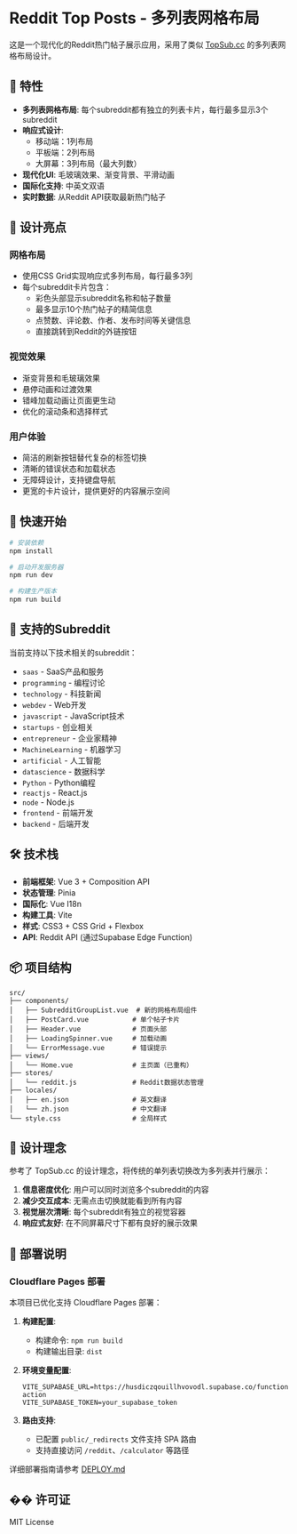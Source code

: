 # Reddit Top Posts - 多列表网格布局

这是一个现代化的Reddit热门帖子展示应用，采用了类似 [TopSub.cc](https://topsub.cc/) 的多列表网格布局设计。

## 🌟 特性

- **多列表网格布局**: 每个subreddit都有独立的列表卡片，每行最多显示3个subreddit
- **响应式设计**: 
  - 移动端：1列布局
  - 平板端：2列布局  
  - 大屏幕：3列布局（最大列数）
- **现代化UI**: 毛玻璃效果、渐变背景、平滑动画
- **国际化支持**: 中英文双语
- **实时数据**: 从Reddit API获取最新热门帖子

## 🎨 设计亮点

### 网格布局
- 使用CSS Grid实现响应式多列布局，每行最多3列
- 每个subreddit卡片包含：
  - 彩色头部显示subreddit名称和帖子数量
  - 最多显示10个热门帖子的精简信息
  - 点赞数、评论数、作者、发布时间等关键信息
  - 直接跳转到Reddit的外链按钮

### 视觉效果
- 渐变背景和毛玻璃效果
- 悬停动画和过渡效果
- 错峰加载动画让页面更生动
- 优化的滚动条和选择样式

### 用户体验
- 简洁的刷新按钮替代复杂的标签切换
- 清晰的错误状态和加载状态
- 无障碍设计，支持键盘导航
- 更宽的卡片设计，提供更好的内容展示空间

## 🚀 快速开始

```bash
# 安装依赖
npm install

# 启动开发服务器
npm run dev

# 构建生产版本
npm run build
```

## 📱 支持的Subreddit

当前支持以下技术相关的subreddit：

- `saas` - SaaS产品和服务
- `programming` - 编程讨论
- `technology` - 科技新闻
- `webdev` - Web开发
- `javascript` - JavaScript技术
- `startups` - 创业相关
- `entrepreneur` - 企业家精神
- `MachineLearning` - 机器学习
- `artificial` - 人工智能
- `datascience` - 数据科学
- `Python` - Python编程
- `reactjs` - React.js
- `node` - Node.js
- `frontend` - 前端开发
- `backend` - 后端开发

## 🛠 技术栈

- **前端框架**: Vue 3 + Composition API
- **状态管理**: Pinia
- **国际化**: Vue I18n
- **构建工具**: Vite
- **样式**: CSS3 + CSS Grid + Flexbox
- **API**: Reddit API (通过Supabase Edge Function)

## 📦 项目结构

```
src/
├── components/
│   ├── SubredditGroupList.vue  # 新的网格布局组件
│   ├── PostCard.vue           # 单个帖子卡片
│   ├── Header.vue             # 页面头部
│   ├── LoadingSpinner.vue     # 加载动画
│   └── ErrorMessage.vue       # 错误提示
├── views/
│   └── Home.vue               # 主页面（已重构）
├── stores/
│   └── reddit.js              # Reddit数据状态管理
├── locales/
│   ├── en.json                # 英文翻译
│   └── zh.json                # 中文翻译
└── style.css                  # 全局样式
```

## 🎯 设计理念

参考了 TopSub.cc 的设计理念，将传统的单列表切换改为多列表并行展示：

1. **信息密度优化**: 用户可以同时浏览多个subreddit的内容
2. **减少交互成本**: 无需点击切换就能看到所有内容
3. **视觉层次清晰**: 每个subreddit有独立的视觉容器
4. **响应式友好**: 在不同屏幕尺寸下都有良好的展示效果

## 🚀 部署说明

### Cloudflare Pages 部署

本项目已优化支持 Cloudflare Pages 部署：

1. **构建配置**:
   - 构建命令: `npm run build`
   - 构建输出目录: `dist`

2. **环境变量配置**:
   ```
   VITE_SUPABASE_URL=https://husdiczqouillhvovodl.supabase.co/functions/v1/clever-action
   VITE_SUPABASE_TOKEN=your_supabase_token
   ```

3. **路由支持**: 
   - 已配置 `public/_redirects` 文件支持 SPA 路由
   - 支持直接访问 `/reddit`、`/calculator` 等路径

详细部署指南请参考 [DEPLOY.md](./DEPLOY.md)

## �� 许可证

MIT License 